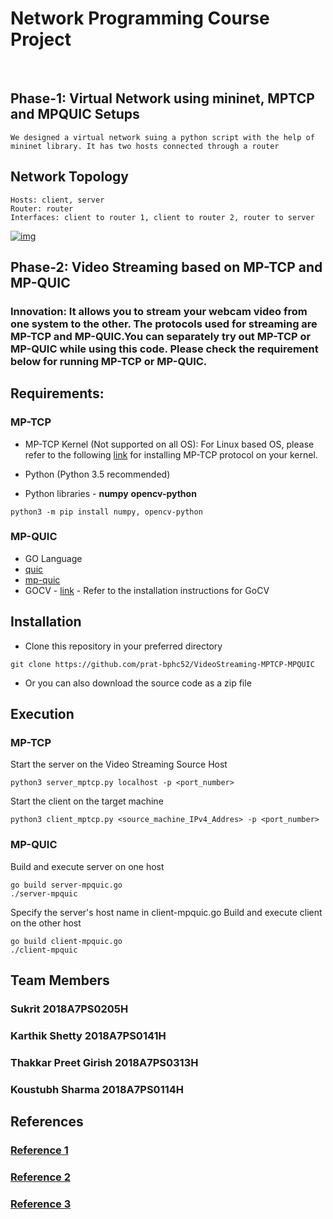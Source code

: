 # Network Programming Course Project
<br/>

## Phase-1: Virtual Network using mininet, MPTCP and MPQUIC Setups

```
We designed a virtual network suing a python script with the help of mininet library. It has two hosts connected through a router
```

## Network Topology
```
Hosts: client, server
Router: router
Interfaces: client to router 1, client to router 2, router to server
```
<a href="https://imgbb.com/"><img src="https://i.ibb.co/jf7Z0rD/img.png" alt="img" border="0"></a>


## Phase-2: Video Streaming based on MP-TCP and MP-QUIC

### Innovation: It allows you to stream your webcam video from one system to the other. The protocols used for streaming are MP-TCP and MP-QUIC.You can separately try out MP-TCP or MP-QUIC while using this code. Please check the requirement below for running MP-TCP or MP-QUIC.
## Requirements:
### MP-TCP
- MP-TCP Kernel (Not supported on all OS):
For Linux based OS, please refer to the following [link](https://multipath-tcp.org/pmwiki.php/Users/AptRepository/ "link") for installing MP-TCP protocol on your kernel.

- Python (Python 3.5 recommended)

- Python libraries - **numpy** **opencv-python**
```
python3 -m pip install numpy, opencv-python
```

### MP-QUIC
- GO Language
- [quic](https://github.com/lucas-clemente/quic-go "quic Library")
- [mp-quic](https://github.com/qdeconinck/mp-quic "mpquic Library")
- GOCV - [link](https://gocv.io/ "link") - Refer to the installation instructions for GoCV

## Installation
- Clone this repository in your preferred directory

```
git clone https://github.com/prat-bphc52/VideoStreaming-MPTCP-MPQUIC
```
- Or you can also download the source code as a zip file

## Execution
### MP-TCP
Start the server on the Video Streaming Source Host

``` 
python3 server_mptcp.py localhost -p <port_number>
```

Start the client on the target machine
```
python3 client_mptcp.py <source_machine_IPv4_Addres> -p <port_number>
```

### MP-QUIC
Build and execute server on one host
```
go build server-mpquic.go
./server-mpquic
```
Specify the server's host name in client-mpquic.go
Build and execute client on the other host
```
go build client-mpquic.go
./client-mpquic
```

## Team Members
### Sukrit 2018A7PS0205H
### Karthik Shetty 2018A7PS0141H
### Thakkar Preet Girish 2018A7PS0313H
### Koustubh Sharma 2018A7PS0114H
## References
### [Reference 1](https://github.com/iamkroot/multipath-video)
### [Reference 2](https://github.com/ujjwal-raizada/multipath-quic-experiments)
### [Reference 3](https://github.com/prat-bphc52/VideoStreaming-MPTCP-MPQUIC)
